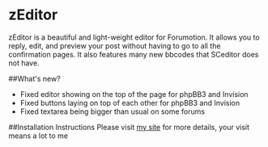 zEditor
=======

zEditor is a beautiful and light-weight editor for Forumotion. It allows you to reply, edit, and preview your post without having to go to all the confirmation pages. It also features many new bbcodes that SCeditor does not have.

##What's new?
- Fixed editor showing on the top of the page for phpBB3 and Invision
- Fixed buttons laying on top of each other for phpBB3 and Invision
- Fixed textarea being bigger than usual on some forums

##Installation Instructions
Please visit [my  site](http://devs.forumvi.com/t187-zeditor-installation-instructions) for more details, your visit means a lot to me

